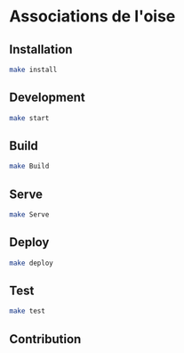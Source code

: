 # Associations de l'oise

## Installation

```sh
make install
```

## Development

```sh
make start
```

## Build

```sh
make Build
```

## Serve

```sh
make Serve
```

## Deploy

```sh
make deploy
```

## Test

```sh
make test
```

## Contribution
